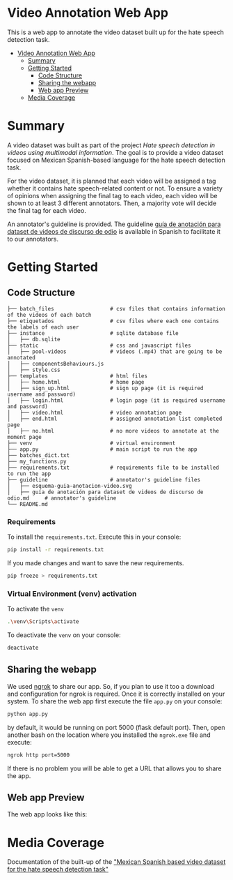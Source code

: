# Video Annotation Web App 
This is a web app to annotate the video dataset built up for the hate speech detection task. 

- [Video Annotation Web App](#video-annotation-web-app)
  - [Summary](#summary)
  - [Getting Started](#getting-started)
      - [Code Structure](#code-structure)
      - [Sharing the webapp](#sharing-the-webapp)
      - [Web app Preview](#web-app-preview)
  - [Media Coverage](#media-coverage)

# Summary
A video dataset was built as part of the project _Hate speech detection in videos using multimodal information_. The goal is to provide a video dataset focused on Mexican Spanish-based language for the hate speech detection task. 

For the video dataset, it is planned that each video will be assigned a tag whether it contains hate speech-related content or not. To ensure a variety of opinions when assigning the final tag to each video, each video will be shown to at least 3 different annotators. Then, a majority vote will decide the final tag for each video.

An annotator's guideline is provided. The guideline [guía de anotación para dataset de videos de discurso de odio](https://github.com/iltocl/hsdvmi-video-annotation-webapp/blob/main/guideline/gu%C3%ADa%20de%20anotaci%C3%B3n%20para%20dataset%20de%20videos%20de%20discurso%20de%20odio.md) is available in Spanish to facilitate it to our annotators. 

# Getting Started
## Code Structure
```
├── batch_files                  # csv files that contains information of the videos of each batch
├── etiquetados                  # csv files where each one contains the labels of each user
├── instance                     # sqlite database file 
│   ├── db.sqlite
├── static                       # css and javascript files
│   ├── pool-videos              # videos (.mp4) that are going to be annotated
│   ├── componentsBehaviours.js  
│   ├── style.css
├── templates                    # html files
│   ├── home.html                # home page
│   ├── sign_up.html             # sign up page (it is required username and password)
│   ├── login.html               # login page (it is required username and password)
│   ├── video.html               # video annotation page
│   ├── end.html                 # assigned annotation list completed page 
│   ├── no.html                  # no more videos to annotate at the moment page
├── venv                         # virtual environment
├── app.py                       # main script to run the app
├── batches_dict.txt
├── my_functions.py
├── requirements.txt             # requirements file to be installed to run the app
├── guideline                    # annotator's guideline files 
│   ├── esquema-guia-anotacion-video.svg
│   ├── guía de anotación para dataset de videos de discurso de odio.md     # annotator's guideline
└── README.md
```
### Requirements
To install the `requirements.txt`. Execute this in your console:
```bash
pip install -r requirements.txt
```
If you made changes and want to save the new requirements. 
```bash
pip freeze > requirements.txt
```

### Virtual Environment (venv) activation
To activate the `venv`
```bash
.\venv\Scripts\activate 
```
To deactivate the `venv` on your console:
```bash
deactivate
```
## Sharing the webapp
We used [ngrok](https://ngrok.com/) to share our app. So, if you plan to use it too a download and configuration for ngrok is required. Once it is correctly installed on your system. To share the web app first execute the file `app.py` on your console:
```bash
python app.py
```
by default, it would be running on port 5000 (flask default port). 
Then, open another bash on the location where you installed the `ngrok.exe` file and execute:
```bash
ngrok http port=5000
```
If there is no problem you will be able to get a URL that allows you to share the app.

## Web app Preview
The web app looks like this:

# Media Coverage
Documentation of the built-up of the ["Mexican Spanish based video dataset for the hate speech detection task"](https://github.com/iltocl/dcc-hsdvmi-video-dataset/blob/main/README.md)
